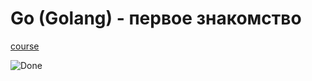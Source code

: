 # Go (Golang) - первое знакомство 
[course](https://stepik.org/course/100208/)

![Done](https://ibb.co/7VQKq3p)